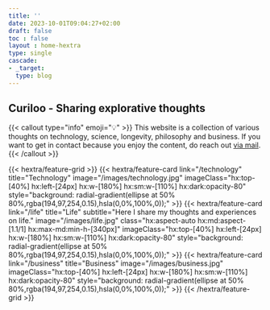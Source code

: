 ```yaml
---
title: ''
date: 2023-10-01T09:04:27+02:00
draft: false
toc : false
layout : home-hextra
type: single
cascade:
- _target:
  type: blog
---
```



## Curiloo - Sharing explorative thoughts

{{< callout type="info" emoji="💡" >}}
This website is a collection of various thoughts on technology, science, longevity,
philosophy and business. If you want to get in contact because you enjoy the content,
do reach out [via mail](mailto:hello@curiloo.com).  
{{< /callout >}}

<div class="hx:mt-6">
{{< hextra/feature-grid >}}
  {{< hextra/feature-card 
  link="/technology" 
  title="Technology" 
  image="/images/technology.jpg" 
  imageClass="hx:top-[40%] hx:left-[24px] hx:w-[180%] hx:sm:w-[110%] hx:dark:opacity-80"
  style="background: radial-gradient(ellipse at 50% 80%,rgba(194,97,254,0.15),hsla(0,0%,100%,0));"
  >}}
  {{< hextra/feature-card 
  link="/life" 
  title="Life" 
  subtitle="Here I share my thoughts and experiences on life."
  image="/images/life.jpg" 
  class="hx:aspect-auto hx:md:aspect-[1.1/1] hx:max-md:min-h-[340px]"
  imageClass="hx:top-[40%] hx:left-[24px] hx:w-[180%] hx:sm:w-[110%] hx:dark:opacity-80"
  style="background: radial-gradient(ellipse at 50% 80%,rgba(194,97,254,0.15),hsla(0,0%,100%,0));"
  >}}
  {{< hextra/feature-card 
  link="/business" 
  title="Business" 
  image="/images/business.jpg" 
  imageClass="hx:top-[40%] hx:left-[24px] hx:w-[180%] hx:sm:w-[110%] hx:dark:opacity-80"
  style="background: radial-gradient(ellipse at 50% 80%,rgba(194,97,254,0.15),hsla(0,0%,100%,0));"
  >}}
{{< /hextra/feature-grid >}}
</div>

<!-- 
<div class="hx:mt-6 hx:mb-6">
{{< hextra/hero-headline >}}
  Build modern websites&nbsp;<br class="hx:sm:block hx:hidden" />with Markdown and Hugo
{{< /hextra/hero-headline >}}
</div>

<div class="hx:mb-12">
{{< hextra/hero-subtitle >}}
  Fast, batteries-included Hugo theme&nbsp;<br class="hx:sm:block hx:hidden" />for creating beautiful static websites
{{< /hextra/hero-subtitle >}}
</div>

<div class="hx:mb-6">
{{< hextra/hero-button text="Get Started" link="docs" >}}
</div>
-->

<!--
<div class="hx:mt-6"></div>

{{</* hextra/feature-grid */>}}
  {{</* hextra/feature-card
    title="Fast and Full-featured"
    subtitle="Simple and easy to use, yet powerful and feature-rich."
    class="hx:aspect-auto hx:md:aspect-[1.1/1] hx:max-md:min-h-[340px]"
    image="images/hextra-doc.webp"
    imageClass="hx:top-[40%] hx:left-[24px] hx:w-[180%] hx:sm:w-[110%] hx:dark:opacity-80"
    style="background: radial-gradient(ellipse at 50% 80%,rgba(194,97,254,0.15),hsla(0,0%,100%,0));"
  */ >}}
  {{</* hextra/feature-card
    title="Markdown is All You Need"
    subtitle="Compose with just Markdown. Enrich with Shortcode components."
    class="hx:aspect-auto hx:md:aspect-[1.1/1] hx:max-lg:min-h-[340px]"
    image="images/hextra-markdown.webp"
    imageClass="hx:top-[40%] hx:left-[36px] hx:w-[180%] hx:sm:w-[110%] hx:dark:opacity-80"
    style="background: radial-gradient(ellipse at 50% 80%,rgba(142,53,74,0.15),hsla(0,0%,100%,0));"
  */ >}}
  {{</* hextra/feature-card
    title="Full Text Search"
    subtitle="Built-in full text search with FlexSearch, no extra setup required."
    class="hx:aspect-auto hx:md:aspect-[1.1/1] hx:max-md:min-h-[340px]"
    image="images/hextra-search.webp"
    imageClass="hx:top-[40%] hx:left-[36px] hx:w-[110%] hx:sm:w-[110%] hx:dark:opacity-80"
    style="background: radial-gradient(ellipse at 50% 80%,rgba(221,210,59,0.15),hsla(0,0%,100%,0));"
  */ >}}
  {{</* hextra/feature-card
    title="Lightweight as a Feather"
    subtitle="No dependency or Node.js is needed to use Hextra. Powered by Hugo, one of *the fastest* static site generators, building your site in just seconds with a single binary."
  */ >}}
  {{</* hextra/feature-card
    title="Responsive with Dark Mode Included"
    subtitle="Looks great on different screen sizes. Built-in dark mode support, with auto-switching based on user's system preference."
  */ >}}
  {{</* hextra/feature-card
    title="Build and Host for Free"
    subtitle="Build with GitHub Actions, and host for free on GitHub Pages. Alternatively it can be hosted on any static hosting service."
  */ >}}
  {{</* hextra/feature-card
    title="Multi-Language Made Easy"
    subtitle="Create multi-language pages by just adding locales suffix to the Markdown file. Adding i18n support to your site is intuitive."
  */ >}}
  {{</* hextra/feature-card
    title="And Much More..."
    icon="sparkles"
    subtitle="Syntax highlighting / Table of contents / SEO / RSS / LaTeX / Mermaid / Customizable / and more..."
  */ >}}
{{</* /hextra/feature-grid */>}}
